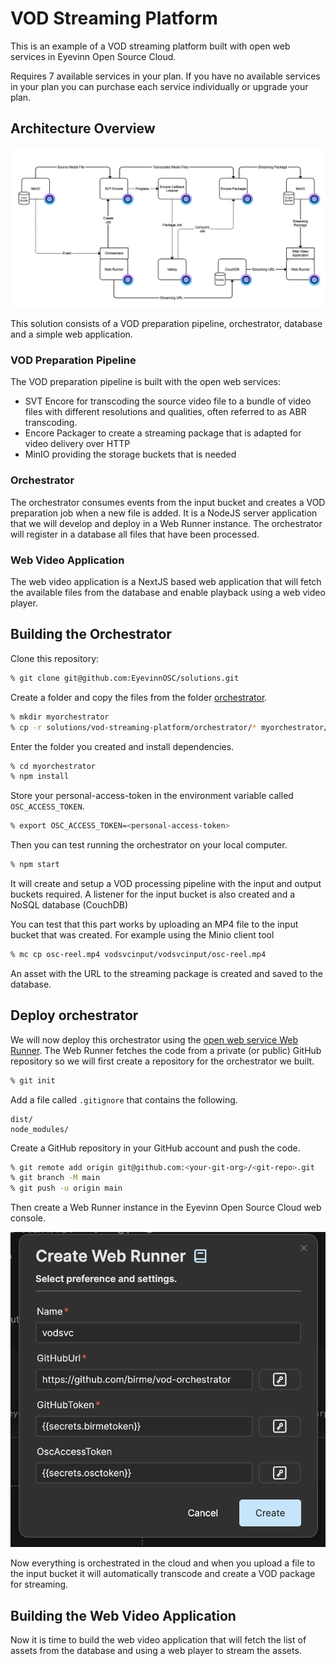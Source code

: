 # VOD Streaming Platform

This is an example of a VOD streaming platform built with open web services in Eyevinn Open Source Cloud.

Requires 7 available services in your plan. If you have no available services in your plan you can purchase each service individually or upgrade your plan.

## Architecture Overview

![Architecture](architecture.png)

This solution consists of a VOD preparation pipeline, orchestrator, database and a simple web application.

### VOD Preparation Pipeline

The VOD preparation pipeline is built with the open web services:

 - SVT Encore for transcoding the source video file to a bundle of video files with different resolutions and qualities, often referred to as ABR transcoding.
 - Encore Packager to create a streaming package that is adapted for video delivery over HTTP
 - MinIO providing the storage buckets that is needed

### Orchestrator

The orchestrator consumes events from the input bucket and creates a VOD preparation job when a new file is added. It is a NodeJS server application that we will develop and deploy in a Web Runner instance. The orchestrator will register in a database all files that have been processed.

### Web Video Application

The web video application is a NextJS based web application that will fetch the available files from the database and enable playback using a web video player.

## Building the Orchestrator

Clone this repository:

```bash
% git clone git@github.com:EyevinnOSC/solutions.git
```

Create a folder and copy the files from the folder [orchestrator](orchestrator/).

```bash
% mkdir myorchestrator
% cp -r solutions/vod-streaming-platform/orchestrator/* myorchestrator/
```

Enter the folder you created and install dependencies.

```bash
% cd myorchestrator
% npm install
```

Store your personal-access-token in the environment variable called `OSC_ACCESS_TOKEN`.

```bash
% export OSC_ACCESS_TOKEN=<personal-access-token>
```

Then you can test running the orchestrator on your local computer.

```bash
% npm start
```

It will create and setup a VOD processing pipeline with the input and output buckets required.
A listener for the input bucket is also created and a NoSQL database (CouchDB)

You can test that this part works by uploading an MP4 file to the input bucket that was created.
For example using the Minio client tool

```bash
% mc cp osc-reel.mp4 vodsvcinput/vodsvcinput/osc-reel.mp4
```

An asset with the URL to the streaming package is created and saved to the database.

## Deploy orchestrator

We will now deploy this orchestrator using the [open web service Web Runner](https://app.osaas.io/dashboard/service/eyevinn-web-runner). The Web Runner
fetches the code from a private (or public) GitHub repository so we will first create
a repository for the orchestrator we built.

```bash
% git init
```

Add a file called `.gitignore` that contains the following.

```
dist/
node_modules/
```

Create a GitHub repository in your GitHub account and push the code. 

```bash
% git remote add origin git@github.com:<your-git-org>/<git-repo>.git
% git branch -M main
% git push -u origin main
```

Then create a Web Runner instance in the Eyevinn Open Source Cloud web console.

![Web Runner for Orhestrator](orchestrator.png)

Now everything is orchestrated in the cloud and when you upload a file to the input bucket it will automatically transcode and create a VOD package for streaming.

## Building the Web Video Application

Now it is time to build the web video application that will fetch the list of assets from the database and using a web player to stream the assets.

